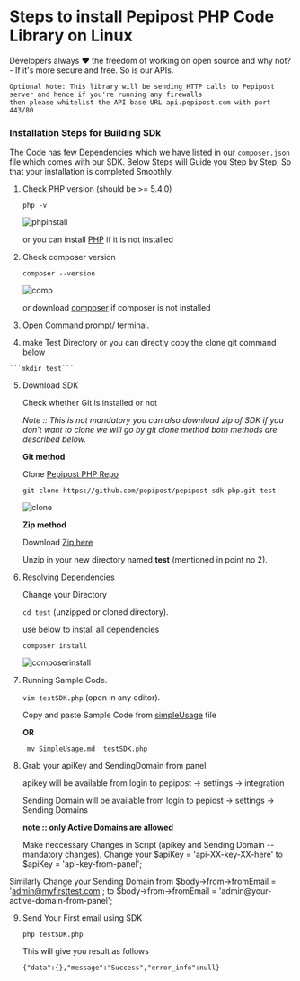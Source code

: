 # Steps to install Pepipost PHP Code Library on Linux

Developers always :heart: the freedom of working on open source and why not? - If it's more secure and free. So is our APIs.

```
Optional Note: This library will be sending HTTP calls to Pepipost server and hence if you're running any firewalls
then please whitelist the API base URL api.pepipost.com with port 443/80
```

### Installation Steps for Building SDk

The Code has few Dependencies which we have listed in our ```composer.json``` file which comes with our SDK.
Below Steps will Guide you Step by Step, So that your installation is completed Smoothly.

  1. Check PHP version (should be >= 5.4.0)
     
     ```php -v```
     
     ![phpinstall](http://app1.falconide.com/integration_imgs/linux/l1.png)
      
      or you can install [PHP](http://php.net/manual/en/install.unix.debian.php) if it is not installed
    
  2. Check composer version 
  
     ```composer --version```
     
     ![comp](http://app1.falconide.com/integration_imgs/linux/l1.1.png)
     
     or download [composer](https://getcomposer.org/download/) if composer is not installed
     
     
  3. Open Command prompt/ terminal. 

  4. make Test Directory or you can directly copy the clone git command below
  
    ```mkdir test```
 
  5. Download SDK 
  
     Check whether Git is installed or not 
 
     *Note :: This is not mandatory you can also download zip of SDK if you don't want to clone we will go by git clone method both methods are described below.*
 
     **Git method**
  
     Clone [Pepipost PHP Repo](https://github.com/pepipost/pepipost-sdk-php.git)
      
     ```git clone https://github.com/pepipost/pepipost-sdk-php.git test```
      
     ![clone](http://app1.falconide.com/integration_imgs/linux/l3.png)
      
     **Zip method**
   
     Download [Zip here](https://github.com/pepipost/pepipost-sdk-php/archive/master.zip)
       
     Unzip in your new directory named **test** (mentioned in point no 2).

   6. Resolving Dependencies 
    
      Change your Directory 
      
      ```cd test``` (unzipped or cloned directory).
    
      use below to install all dependencies
      
      ```composer install```
   
      ![composerinstall](http://app1.falconide.com/integration_imgs/linux/l4.png)

   7. Running Sample Code.
    
      ```vim testSDK.php``` (open in any editor).
    
      Copy and paste Sample Code from [simpleUsage](https://github.com/pepipost/pepipost-sdk-php/blob/master/simpleUsage.md) file
      
      **OR**
      
      ``` mv SimpleUsage.md  testSDK.php```
      
    
   8. Grab your apiKey and SendingDomain from panel

      apikey will be available from login to pepipost -> settings -> integration

      Sending Domain will be available from login to pepiost -> settings -> Sending Domains

      **note :: only Active Domains are allowed**
  
      Make neccessary Changes in Script (apikey and Sending Domain -- mandatory changes).
     Change your $apiKey = 'api-XX-key-XX-here' to $apiKey = 'api-key-from-panel';

   Similarly Change your Sending Domain from $body->from->fromEmail = 'admin@myfirsttest.com'; to $body->from->fromEmail = 'admin@your-active-domain-from-panel';
    
9. Send Your First email using SDK
    
   ```php testSDK.php``` 
   
   This will give you result as follows
   
   ```{"data":{},"message":"Success","error_info":null}```
    
    
